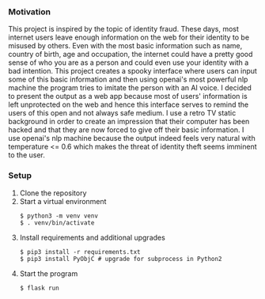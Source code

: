 ### Motivation
This project is inspired by the topic of identity fraud. These days, most internet users leave enough information on the web for their identity to be misused by others. Even with the most basic information such as name, country of birth, age and occupation, the internet could have a pretty good sense of who you are as a person and could even use your identity with a bad intention. This project creates a spooky interface where users can input some of this basic information and then using openai's most powerful nlp machine the program tries to imitate the person with an AI voice. I decided to present the output as a web app because most of users' information is left unprotected on the web and hence this interface serves to remind the users of this open and not always safe medium. I use a retro TV static background in order to create an impression that their computer has been hacked and that they are now forced to give off their basic information. I use openai's nlp machine because the output indeed feels very natural with temperature <= 0.6 which makes the threat of identity theft seems imminent to the user.

### Setup
1. Clone the repository
2. Start a virtual environment
   ```
   $ python3 -m venv venv
   $ . venv/bin/activate
   ```
3. Install requirements and additional upgrades
   ```
   $ pip3 install -r requirements.txt
   $ pip3 install PyObjC # upgrade for subprocess in Python2
   ```
4. Start the program
   ```
   $ flask run
   ```